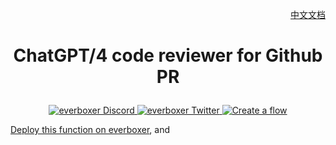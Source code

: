 <div align="right">

[中文文档](README-zh.md)

</div>

# <p align="center">ChatGPT/4 code reviewer for Github PR</p>

<p align="center">
<a href="https://discord.gg/ccZn9ZMfFf">
<img src="https://img.shields.io/badge/chat-Discord-7289DA?logo=discord" alt="everboxer Discord">
</a>
<a href="https://twitter.com/everboxer">
<img src="https://img.shields.io/badge/Twitter-1DA1F2?logo=twitter&amp;logoColor=white" alt="everboxer Twitter">
</a>
<a href="https://everboxer/flow/createByTemplate/code-review-for-github-pull-requests">
<img src="https://img.shields.io/website?up_message=deploy&url=https%3A%2F%2Feverboxer%2Fflow%2Fnew" alt="Create a flow">
</a>
</p>

[Deploy this function on everboxer](#deploy-your-own-code-review-bot-in-3-simple-steps), and 
